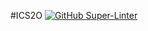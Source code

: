 #ICS2O
[![GitHub Super-Linter](https://github.com/Dean78747/ICS2O/workflows/Lint%20Code%20Base/badge.svg)](https://github.com/marketplace/actions/super-linter)
